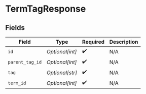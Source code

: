# TermTagResponse


## Fields

| Field              | Type               | Required           | Description        |
| ------------------ | ------------------ | ------------------ | ------------------ |
| `id`               | *Optional[int]*    | :heavy_check_mark: | N/A                |
| `parent_tag_id`    | *Optional[int]*    | :heavy_check_mark: | N/A                |
| `tag`              | *Optional[str]*    | :heavy_check_mark: | N/A                |
| `term_id`          | *Optional[int]*    | :heavy_check_mark: | N/A                |